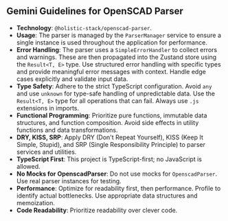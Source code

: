 ## Gemini Guidelines for OpenSCAD Parser

- **Technology**: `@holistic-stack/openscad-parser`.
- **Usage**: The parser is managed by the `ParserManager` service to ensure a single instance is used throughout the application for performance.
- **Error Handling**: The parser uses a `SimpleErrorHandler` to collect errors and warnings. These are then propagated into the Zustand store using the `Result<T, E>` type. Use structured error handling with specific types and provide meaningful error messages with context. Handle edge cases explicitly and validate input data.
- **Type Safety**: Adhere to the strict TypeScript configuration. Avoid `any` and use `unknown` for type-safe handling of unpredictable data. Use the `Result<T, E>` type for all operations that can fail. Always use `.js` extensions in imports.
- **Functional Programming**: Prioritize pure functions, immutable data structures, and function composition. Avoid side effects in utility functions and data transformations.
- **DRY, KISS, SRP**: Apply DRY (Don't Repeat Yourself), KISS (Keep It Simple, Stupid), and SRP (Single Responsibility Principle) to parser services and utilities.
- **TypeScript First**: This project is TypeScript-first; no JavaScript is allowed.
- **No Mocks for OpenscadParser**: Do not use mocks for `OpenscadParser`. Use real parser instances for testing.
- **Performance**: Optimize for readability first, then performance. Profile to identify actual bottlenecks. Use appropriate data structures and memoization.
- **Code Readability**: Prioritize readability over clever code.
